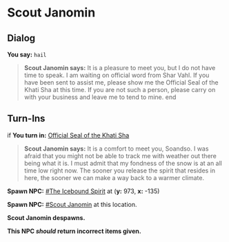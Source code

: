 # Scout Janomin
## Dialog

**You say:** `hail`



>**Scout Janomin says:** It is a pleasure to meet you, but I do not have time to speak.  I am waiting on official word from Shar Vahl.  If you have been sent to assist me, please show me the Official Seal of the Khati Sha at this time.  If you are not such a person, please carry on with your business and leave me to tend to mine.
end

## Turn-Ins



if **You turn in:** [Official Seal of the Khati Sha](/item/9031)


>**Scout Janomin says:** It is a comfort to meet you, Soandso. I was afraid that you might not be able to track me with weather out there being what it is. I must admit that my fondness of the snow is at an all time low right now. The sooner you release the spirit that resides in here, the sooner we can make a way back to a warmer climate.


**Spawn NPC:**  [\#The Icebound Spirit](/npc/73107) at (**y:** 973, **x:** -135)


**Spawn NPC:**  [\#Scout Janomin](/npc/73005) at this location.


**Scout Janomin despawns.**


**This NPC *should* return incorrect items given.**
